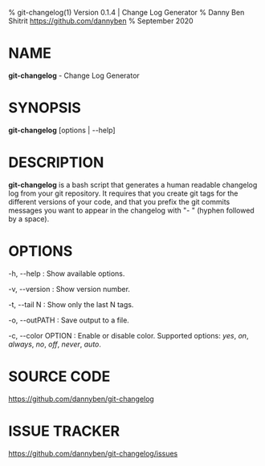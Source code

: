 % git-changelog(1) Version 0.1.4 | Change Log Generator
% Danny Ben Shitrit <https://github.com/dannyben>
% September 2020

<!-- Reference: https://linux.die.net/man/5/pandoc_markdown -->


NAME
==================================================

**git-changelog** - Change Log Generator


SYNOPSIS
==================================================

**git-changelog** [options | --help]


DESCRIPTION
==================================================

**git-changelog** is a bash script that generates a human readable changelog
log from your git repository. It requires that you create git tags for 
the different versions of your code, and that you prefix the git commits
messages you want to appear in the changelog with "- " (hyphen followed
by a space).


OPTIONS
==================================================

-h, --help
:    Show available options.

-v, --version
:    Show version number.

-t, --tail N
:    Show only the last N tags.

-o, --outPATH
:    Save output to a file.

-c, --color OPTION
:    Enable or disable color.
     Supported options: *yes*, *on*, *always*, *no*, *off*, *never*, *auto*.


SOURCE CODE
==================================================

https://github.com/dannyben/git-changelog


ISSUE TRACKER
==================================================

https://github.com/dannyben/git-changelog/issues
